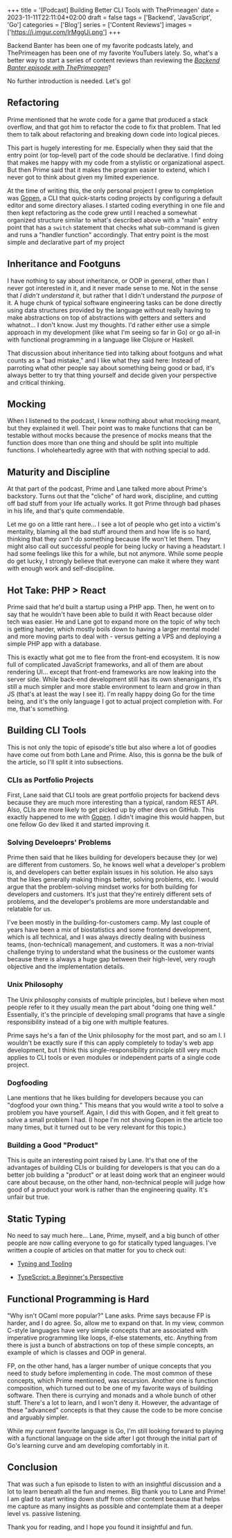 +++
title = '[Podcast] Building Better CLI Tools with ThePrimeagen'
date = 2023-11-11T22:11:04+02:00
draft = false
tags = ['Backend', 'JavaScript', 'Go']
categories = ['Blog']
series = ['Content Reviews']
images = ['https://i.imgur.com/lrMggUi.png']
+++

Backend Banter has been one of my favorite podcasts lately, and ThePrimeagen has been one of my favorite YouTubers lately. So, what's a better way to start a series of content reviews than reviewing the [*Backend Banter episode with ThePrimeagen*](https://www.youtube.com/watch?v=ae1PM_jpNoA)?

No further introduction is needed. Let's go!

## Refactoring

Prime mentioned that he wrote code for a game that produced a stack overflow, and that got him to refactor the code to fix that problem. That led them to talk about refactoring and breaking down code into logical pieces.

This part is hugely interesting for me. Especially when they said that the entry point (or top-level) part of the code should be declarative. I find doing that makes me happy with my code from a stylistic or organizational aspect. But then Prime said that it makes the program easier to extend, which I never got to think about given my limited experience.

At the time of writing this, the only personal project I grew to completion was [Gopen](https://github.com/waseem-medhat/gopen), a CLI that quick-starts coding projects by configuring a default editor and some directory aliases. I started coding everything in one file and then kept refactoring as the code grew until I reached a somewhat organized structure similar to what's described above with a "main" entry point that has a `switch` statement that checks what sub-command is given and runs a "handler function" accordingly. That entry point is the most simple and declarative part of my project

## Inheritance and Footguns

I have nothing to say about inheritance, or OOP in general, other than I never got interested in it, and it never made sense to me. Not in the sense that *I didn't understand it*, but rather that I didn't understand *the purpose* of it. A huge chunk of typical software engineering tasks can be done directly using data structures provided by the language without really having to make abstractions on top of abstractions with getters and setters and whatnot... I don't know. Just my thoughts. I'd rather either use a simple approach in my development (like what I'm seeing so far in Go) or go all-in with functional programming in a language like Clojure or Haskell.

That discussion about inheritance tied into talking about footguns and what counts as a "bad mistake," and I like what they said here: Instead of parroting what other people say about something being good or bad, it's always better to try that thing yourself and decide given your perspective and critical thinking.

## Mocking

When I listened to the podcast, I knew nothing about what mocking meant, but they explained it well. Their point was to make functions that can be testable without mocks because the presence of mocks means that the function does more than one thing and should be split into multiple functions. I wholeheartedly agree with that with nothing special to add.

## Maturity and Discipline

At that part of the podcast, Prime and Lane talked more about Prime's backstory. Turns out that the "cliche" of hard work, discipline, and cutting off bad stuff from your life actually works. It got Prime through bad phases in his life, and that's quite commendable.

Let me go on a little rant here... I see a lot of people who get into a victim's mentality, blaming all the bad stuff around them and how life is so hard, thinking that they *can't* do something because life won't let them. They might also call out successful people for being lucky or having a headstart. I had some feelings like this for a while, but not anymore. While some people do get lucky, I strongly believe that everyone can make it where they want with enough work and self-discipline.

## Hot Take: PHP &gt; React

Prime said that he'd built a startup using a PHP app. Then, he went on to say that he wouldn't have been able to build it with React because older tech was easier. He and Lane got to expand more on the topic of why tech is getting harder, which mostly boils down to having a larger mental model and more moving parts to deal with - versus getting a VPS and deploying a simple PHP app with a database.

This is exactly what got me to flee from the front-end ecosystem. It is now full of complicated JavaScript frameworks, and all of them are about rendering UI... except that front-end frameworks are now leaking into the server side. While back-end development still has its own shenanigans, it's still a much simpler and more stable environment to learn and grow in than JS (that's at least the way I see it). I'm really happy doing Go for the time being, and it's the only language I got to actual project completion with. For me, that's something.

## Building CLI Tools

This is not only the topic of episode's title but also where a lot of goodies have come out from both Lane and Prime. Also, this is gonna be the bulk of the article, so I'll split it into subsections.

### CLIs as Portfolio Projects

First, Lane said that CLI tools are great portfolio projects for backend devs because they are much more interesting than a typical, random REST API. Also, CLIs are more likely to get picked up by other devs on GitHub. This exactly happened to me with [Gopen](https://github.com/waseem-medhat/gopen). I didn't imagine this would happen, but one fellow Go dev liked it and started improving it.

### Solving Develoeprs' Problems

Prime then said that he likes building for developers because they (or we) are different from customers. So, he knows well what a developer's problem is, and developers can better explain issues in his solution. He also says that he likes generally making things better, solving problems, etc. I would argue that the problem-solving mindset works for both building for developers and customers. It's just that they're entirely different sets of problems, and the developer's problems are more understandable and relatable for us.

I've been mostly in the building-for-customers camp. My last couple of years have been a mix of biostatistics and some frontend development, which is all technical, and I was always directly dealing with business teams, (non-technical) management, and customers. It was a non-trivial challenge trying to understand what the business or the customer wants because there is always a huge gap between their high-level, very rough objective and the implementation details.

### Unix Philosophy

The Unix philosophy consists of multiple principles, but I believe when most people refer to it they usually mean the part about "doing one thing well." Essentially, it's the principle of developing small programs that have a single responsibility instead of a big one with multiple features.

Prime says he's a fan of the Unix philosophy for the most part, and so am I. I wouldn't be exactly sure if this can apply completely to today's web app development, but I think this single-responsibility principle still very much applies to CLI tools or even modules or independent parts of a single code project.

### Dogfooding

Lane mentions that he likes building for developers because you can "dogfood your own thing." This means that you would write a tool to solve a problem you have yourself. Again, I did this with Gopen, and it felt great to solve a small problem I had. (I hope I'm not shoving Gopen in the article too many times, but it turned out to be very relevant for this topic.)

### Building a Good "Product"

This is quite an interesting point raised by Lane. It's that one of the advantages of building CLIs or building for developers is that you can do a better job building a "product" or at least doing work that an engineer would care about because, on the other hand, non-technical people will judge how good of a product your work is rather than the engineering quality. It's unfair but true.

## Static Typing

No need to say much here... Lane, Prime, myself, and a big bunch of other people are now calling everyone to go for statically typed languages. I've written a couple of articles on that matter for you to check out:

* [Typing and Tooling](/posts/typing-and-tooling/)
    
* [TypeScript: a Beginner's Perspective](/posts/typescript-a-beginners-perspective/)
    

## Functional Programming is Hard

"Why isn't OCaml more popular?" Lane asks. Prime says because FP is harder, and I do agree. So, allow me to expand on that. In my view, common C-style languages have very simple concepts that are associated with imperative programming like loops, if-else statements, etc. Anything from there is just a bunch of abstractions on top of these simple concepts, an example of which is classes and OOP in general.

FP, on the other hand, has a larger number of unique concepts that you need to study before implementing in code. The most common of these concepts, which Prime mentioned, was recursion. Another one is function composition, which turned out to be one of my favorite ways of building software. Then there is currying and monads and a whole bunch of other stuff. There's a lot to learn, and I won't deny it. However, the advantage of these "advanced" concepts is that they cause the code to be more concise and arguably simpler.

While my current favorite language is Go, I'm still looking forward to playing with a functional language on the side after I got through the initial part of Go's learning curve and am developing comfortably in it.

## Conclusion

That was such a fun episode to listen to with an insightful discussion and a lot to learn beneath all the fun and memes. Big thank you to Lane and Prime! I am glad to start writing down stuff from other content because that helps me capture as many insights as possible and contemplate them at a deeper level vs. passive listening.

Thank you for reading, and I hope you found it insightful and fun.

